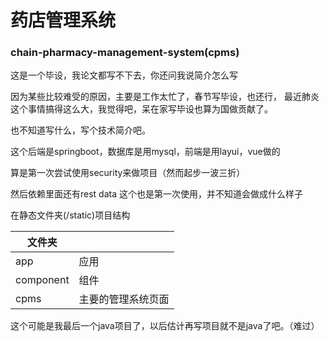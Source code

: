 # 药店管理系统  

### chain-pharmacy-management-system(cpms)

这是一个毕设，我论文都写不下去，你还问我说简介怎么写

因为某些比较难受的原因，主要是工作太忙了，春节写毕设，也还行，
最近肺炎这个事情搞得这么大，我觉得吧，呆在家写毕设也算为国做贡献了。

也不知道写什么，写个技术简介吧。

这个后端是springboot，数据库是用mysql，前端是用layui，vue做的

算是第一次尝试使用security来做项目（然而起步一波三折）

然后依赖里面还有rest data 这个也是第一次使用，并不知道会做成什么样子

在静态文件夹(/static)项目结构

|文件夹| |
|---|---| 
|app|应用|
|component|组件|
|cpms|主要的管理系统页面|

这个可能是我最后一个java项目了，以后估计再写项目就不是java了吧。（难过）

